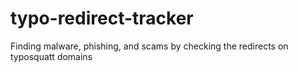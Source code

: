 # typo-redirect-tracker
Finding malware, phishing, and scams by checking the redirects on typosquatt domains
